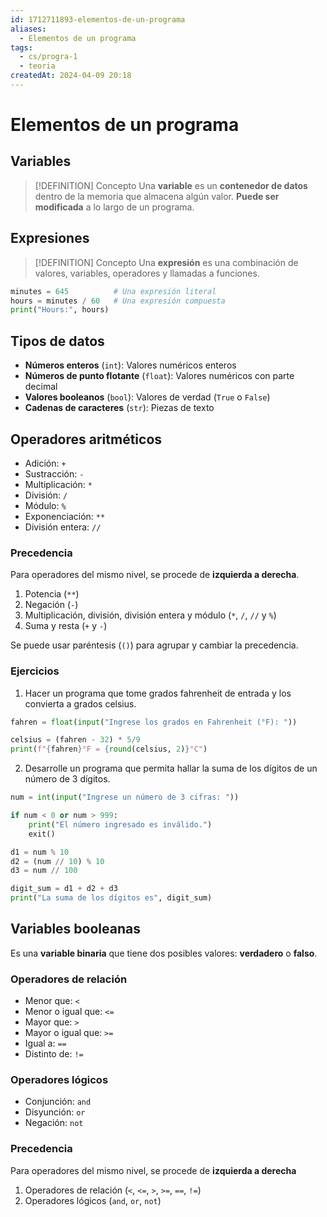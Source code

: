 ```yaml
---
id: 1712711893-elementos-de-un-programa
aliases:
  - Elementos de un programa
tags:
  - cs/progra-1
  - teoria
createdAt: 2024-04-09 20:18
---
```


# Elementos de un programa

## Variables

> [!DEFINITION] Concepto
> Una **variable** es un **contenedor de datos** dentro de la memoria que almacena algún valor. **Puede ser modificada** a lo largo de un programa.

## Expresiones

> [!DEFINITION] Concepto
> Una **expresión** es una combinación de valores, variables, operadores y llamadas a funciones.

```python
minutes = 645          # Una expresión literal
hours = minutes / 60   # Una expresión compuesta
print("Hours:", hours)
```

## Tipos de datos

- **Números enteros** (`int`): Valores numéricos enteros
- **Números de punto flotante** (`float`): Valores numéricos con parte decimal
- **Valores booleanos** (`bool`): Valores de verdad (`True` o `False`)
- **Cadenas de caracteres** (`str`): Piezas de texto

## Operadores aritméticos

- Adición: `+`
- Sustracción: `-`
- Multiplicación: `*`
- División: `/`
- Módulo: `%`
- Exponenciación: `**`
- División entera: `//`

### Precedencia

Para operadores del mismo nivel, se procede de **izquierda a derecha**.

1. Potencia (`**`)
2. Negación (`-`)
3. Multiplicación, división, división entera y módulo (`*`, `/`, `//` y `%`)
4. Suma y resta (`+` y `-`)

Se puede usar paréntesis (`()`) para agrupar y cambiar la precedencia.

### Ejercicios

1. Hacer un programa que tome grados fahrenheit de entrada y los convierta a grados celsius.

```python
fahren = float(input("Ingrese los grados en Fahrenheit (°F): "))

celsius = (fahren - 32) * 5/9
print(f"{fahren}°F = {round(celsius, 2)}°C")
```

2. Desarrolle un programa que permita hallar la suma de los dígitos de un número de 3 dígitos.

```python
num = int(input("Ingrese un número de 3 cifras: "))

if num < 0 or num > 999:
    print("El número ingresado es inválido.")
    exit()

d1 = num % 10
d2 = (num // 10) % 10
d3 = num // 100

digit_sum = d1 + d2 + d3
print("La suma de los dígitos es", digit_sum)
```

## Variables booleanas

Es una **variable binaria** que tiene dos posibles valores: **verdadero** o **falso**.

### Operadores de relación

- Menor que: `<`
- Menor o igual que: `<=`
- Mayor que: `>`
- Mayor o igual que: `>=`
- Igual a: `==`
- Distinto de: `!=`

### Operadores lógicos

- Conjunción: `and`
- Disyunción: `or`
- Negación: `not`

### Precedencia

Para operadores del mismo nivel, se procede de **izquierda a derecha**

1. Operadores de relación (`<`, `<=`, `>`, `>=`, `==`, `!=`)
2. Operadores lógicos (`and`, `or`, `not`)
